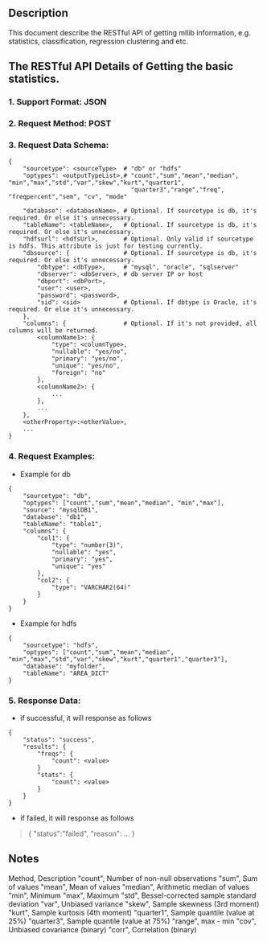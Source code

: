 
Description
-----------
This document describe the RESTful API of getting mllib information, e.g. statistics, classification, regression clustering and etc.

The RESTful API Details of Getting the basic statistics.
-------------
### 1. Support Format: JSON
### 2. Request Method: POST
### 3. Request Data Schema:
```
{
    "sourcetype": <sourceType>  # "db" or "hdfs"
    "optypes": <outputTypeList>,# "count","sum","mean","median", "min","max","std","var","skew","kurt","quarter1",
                                  "quarter3","range","freq", "freqpercent","sem", "cv", "mode"

    "database": <databaseName>, # Optional. If sourcetype is db, it's required. Or else it's unnecessary.
    "tableName": <tableName>,   # Optional. If sourcetype is db, it's required. Or else it's unnecessary.
    "hdfsurl": <hdfsUrl>,       # Optional. Only valid if sourcetype is hdfs. This attribute is just for testing currently.
    "dbsource": {               # Optional. If sourcetype is db, it's required. Or else it's unnecessary.
        "dbtype": <dbType>,     # "mysql", "oracle", "sqlserver"
        "dbserver": <dbServer>, # db server IP or host
        "dbport": <dbPort>,
        "user": <user>,
        "password": <password>,
        "sid": <sid>            # Optional. If dbtype is Oracle, it's required. Or else it's unnecessary.
    },
    "columns": {                # Optional. If it's not provided, all columns will be returned.
        <columnName1>: {
            "type": <columnType>,
            "nullable": "yes/no",
            "primary": "yes/no",
            "unique": "yes/no",
            "foreign": "no"
        },
        <columnName2>: {
            ...
        },
        ...
    },
    <otherProperty>:<otherValue>,
    ...
}
```

### 4. Request Examples:
* Example for db
```
{
    "sourcetype": "db",
    "optypes": ["count","sum","mean","median", "min","max"],
    "source": "mysqlDB1",
    "database": "db1",
    "tableName": "table1",
    "columns": {
        "col1": {
            "type": "number(3)",
            "nullable": "yes",
            "primary": "yes",
            "unique": "yes"
        },
        "col2": {
            "type": "VARCHAR2(64)"
        }
    }
}
```
* Example for hdfs
```
{
    "sourcetype": "hdfs",
    "optypes": ["count","sum","mean","median", "min","max","std","var","skew","kurt","quarter1","quarter3"],
    "database": "myfolder",
    "tableName": "AREA_DICT"
}
```
### 5. Response Data:
* if successful, it will response as follows
```
{
    "status": "success",
    "results": {
        "freqs": {
            "count": <value>
        }
        "stats": {
            "count": <value>
        }
    }
}
```
* if failed, it will response as follows
> { "status":"failed", "reason": ... }


Notes
-------------

Method,      Description
"count",     Number of non-null observations
"sum",       Sum of values
"mean",      Mean of values
"median",    Arithmetic median of values
"min",       Minimum
"max",       Maximum
"std",       Bessel-corrected sample standard deviation
"var",       Unbiased variance
"skew",      Sample skewness (3rd moment)
"kurt",      Sample kurtosis (4th moment)
"quarter1",  Sample quantile (value at 25%)
"quarter3",  Sample quantile (value at 75%)
"range",     max - min
"cov",       Unbiased covariance (binary)
"corr",      Correlation (binary)